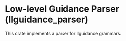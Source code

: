 # Low-level Guidance Parser (llguidance_parser)

This crate implements a parser for llguidance grammars.

